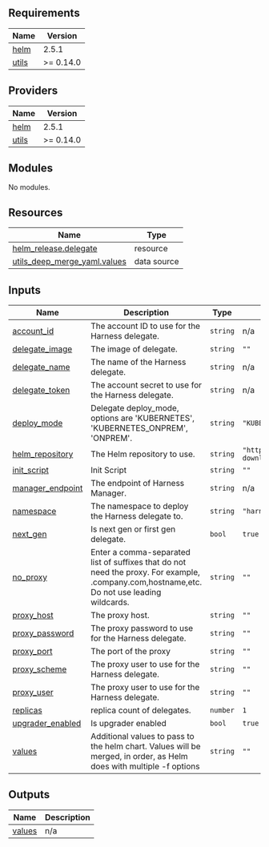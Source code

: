 <!-- BEGIN_TF_DOCS -->
## Requirements

| Name | Version |
|------|---------|
| <a name="requirement_helm"></a> [helm](#requirement\_helm) | 2.5.1 |
| <a name="requirement_utils"></a> [utils](#requirement\_utils) | >= 0.14.0 |

## Providers

| Name | Version |
|------|---------|
| <a name="provider_helm"></a> [helm](#provider\_helm) | 2.5.1 |
| <a name="provider_utils"></a> [utils](#provider\_utils) | >= 0.14.0 |

## Modules

No modules.

## Resources

| Name | Type |
|------|------|
| [helm_release.delegate](https://registry.terraform.io/providers/hashicorp/helm/2.5.1/docs/resources/release) | resource |
| [utils_deep_merge_yaml.values](https://registry.terraform.io/providers/cloudposse/utils/latest/docs/data-sources/deep_merge_yaml) | data source |

## Inputs

| Name | Description | Type | Default | Required |
|------|-------------|------|---------|:--------:|
| <a name="input_account_id"></a> [account\_id](#input\_account\_id) | The account ID to use for the Harness delegate. | `string` | n/a | yes |
| <a name="input_delegate_image"></a> [delegate\_image](#input\_delegate\_image) | The image of delegate. | `string` | `""` | no |
| <a name="input_delegate_name"></a> [delegate\_name](#input\_delegate\_name) | The name of the Harness delegate. | `string` | n/a | yes |
| <a name="input_delegate_token"></a> [delegate\_token](#input\_delegate\_token) | The account secret to use for the Harness delegate. | `string` | n/a | yes |
| <a name="input_deploy_mode"></a> [deploy\_mode](#input\_deploy\_mode) | Delegate deploy\_mode, options are 'KUBERNETES', 'KUBERNETES\_ONPREM', 'ONPREM'. | `string` | `"KUBERNETES"` | no |
| <a name="input_helm_repository"></a> [helm\_repository](#input\_helm\_repository) | The Helm repository to use. | `string` | `"https://app.harness.io/storage/harness-download/delegate-helm-chart/"` | no |
| <a name="input_init_script"></a> [init\_script](#input\_init\_script) | Init Script | `string` | `""` | no |
| <a name="input_manager_endpoint"></a> [manager\_endpoint](#input\_manager\_endpoint) | The endpoint of Harness Manager. | `string` | n/a | yes |
| <a name="input_namespace"></a> [namespace](#input\_namespace) | The namespace to deploy the Harness delegate to. | `string` | `"harness-delegate-ng"` | no |
| <a name="input_next_gen"></a> [next\_gen](#input\_next\_gen) | Is next gen or first gen delegate. | `bool` | `true` | no |
| <a name="input_no_proxy"></a> [no\_proxy](#input\_no\_proxy) | Enter a comma-separated list of suffixes that do not need the proxy. For example, .company.com,hostname,etc. Do not use leading wildcards. | `string` | `""` | no |
| <a name="input_proxy_host"></a> [proxy\_host](#input\_proxy\_host) | The proxy host. | `string` | `""` | no |
| <a name="input_proxy_password"></a> [proxy\_password](#input\_proxy\_password) | The proxy password to use for the Harness delegate. | `string` | `""` | no |
| <a name="input_proxy_port"></a> [proxy\_port](#input\_proxy\_port) | The port of the proxy | `string` | `""` | no |
| <a name="input_proxy_scheme"></a> [proxy\_scheme](#input\_proxy\_scheme) | The proxy user to use for the Harness delegate. | `string` | `""` | no |
| <a name="input_proxy_user"></a> [proxy\_user](#input\_proxy\_user) | The proxy user to use for the Harness delegate. | `string` | `""` | no |
| <a name="input_replicas"></a> [replicas](#input\_replicas) | replica count of delegates. | `number` | `1` | no |
| <a name="input_upgrader_enabled"></a> [upgrader\_enabled](#input\_upgrader\_enabled) | Is upgrader enabled | `bool` | `true` | no |
| <a name="input_values"></a> [values](#input\_values) | Additional values to pass to the helm chart. Values will be merged, in order, as Helm does with multiple -f options | `string` | `""` | no |

## Outputs

| Name | Description |
|------|-------------|
| <a name="output_values"></a> [values](#output\_values) | n/a |
<!-- END_TF_DOCS -->